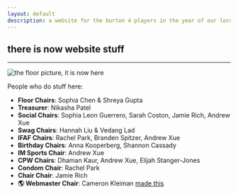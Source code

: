 ```yaml
---
layout: default
description: a website for the burton 4 players in the year of our lord 2020
---
```


## there is now website stuff
---

<img src="{{ site.baseurl }}{% link img/floor.jpg %}" alt="the floor picture, it is now here" class="img-fluid" />

People who do stuff here:

- **Floor Chairs**: Sophia Chen & Shreya Gupta
- **Treasurer**: Nikasha Patel
- **Social Chairs**: Sophia Leon Guerrero, Sarah Coston, Jamie Rich, Andrew Xue
- **Swag Chairs**: Hannah Liu & Vedang Lad
- **IFAF Chairs**: Rachel Park, Branden Spitzer, Andrew Xue
- **Birthday Chairs**: Anna Kooperberg, Shannon Cassady
- **IM Sports Chair**: Andrew Xue
- **CPW Chairs**: Dhaman Kaur, Andrew Xue, Elijah Stanger-Jones
- **Condom Chair**: Rachel Park
- **Chair Chair**: ​Jamie Rich
- **🌎 Webmaster Chair**: Cameron Kleiman <a class="font-italic badge badge-danger font-weight-bold" href="#" onclick="return false;">made this</a>
